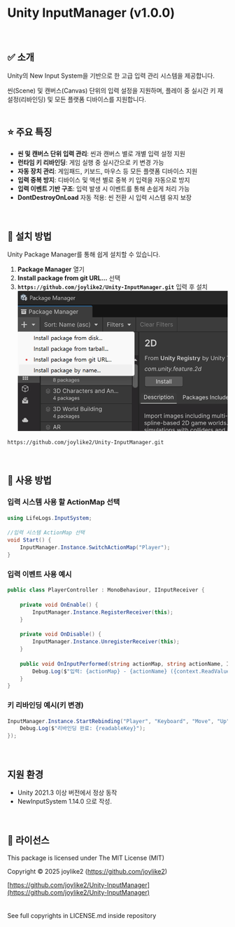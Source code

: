 # Unity InputManager (v1.0.0)
　
　
## ✅ 소개

Unity의 New Input System을 기반으로 한 고급 입력 관리 시스템을 제공합니다.

씬(Scene) 및 캔버스(Canvas) 단위의 입력 설정을 지원하며, 플레이 중 실시간 키 재설정(리바인딩) 및 모든 플랫폼 디바이스를 지원합니다.  
　
　
## ⭐ 주요 특징

* **씬 및 캔버스 단위 입력 관리**: 씬과 캔버스 별로 개별 입력 설정 지원
* **런타임 키 리바인딩**: 게임 실행 중 실시간으로 키 변경 가능
* **자동 장치 관리**: 게임패드, 키보드, 마우스 등 모든 플랫폼 디바이스 지원
* **입력 중복 방지**: 디바이스 및 액션 별로 중복 키 입력을 자동으로 방지
* **입력 이벤트 기반 구조**: 입력 발생 시 이벤트를 통해 손쉽게 처리 가능
* **DontDestroyOnLoad** 자동 적용: 씬 전환 시 입력 시스템 유지 보장

　
　
　
## 📌 설치 방법

Unity Package Manager를 통해 쉽게 설치할 수 있습니다.

1. **Package Manager** 열기
2. **Install package from git URL…** 선택
3. **`https://github.com/joylike2/Unity-InputManager.git`** 입력 후 설치
   <img src="https://github.com/joylike2/Unity-SaveLoad-FileManager/blob/main/Documentation~/Img_PackageManager1.png?raw=true" width="480px">
```none
https://github.com/joylike2/Unity-InputManager.git
```

　



## 📌 사용 방법

### 입력 시스템 사용 할 ActionMap 선택

```csharp
using LifeLogs.InputSystem;

//입력 시스템 ActionMap 선택
void Start() {
    InputManager.Instance.SwitchActionMap("Player");
}
```

### 입력 이벤트 사용 예시

```csharp
public class PlayerController : MonoBehaviour, IInputReceiver {

    private void OnEnable() {
        InputManager.Instance.RegisterReceiver(this);
    }

    private void OnDisable() {
        InputManager.Instance.UnregisterReceiver(this);
    }

    public void OnInputPerformed(string actionMap, string actionName, InputAction.CallbackContext context) {
        Debug.Log($"입력: {actionMap} - {actionName} ({context.ReadValueAsObject()})");
    }
}
```

### 키 리바인딩 예시(키 변경)

```csharp
InputManager.Instance.StartRebinding("Player", "Keyboard", "Move", "Up", "W", (isResult, newBinding, readableKey) => {
    Debug.Log($"리바인딩 완료: {readableKey}");
});
```
　



## 지원 환경

* Unity 2021.3 이상 버전에서 정상 동작
* NewInputSystem 1.14.0 으로 작성.　

　



## 🎉 라이선스
This package is licensed under The MIT License (MIT)

Copyright © 2025 joylike2 (https://github.com/joylike2)

[https://github.com/joylike2/Unity-InputManager](https://github.com/joylike2/Unity-InputManager)    
　

See full copyrights in LICENSE.md inside repository
　

